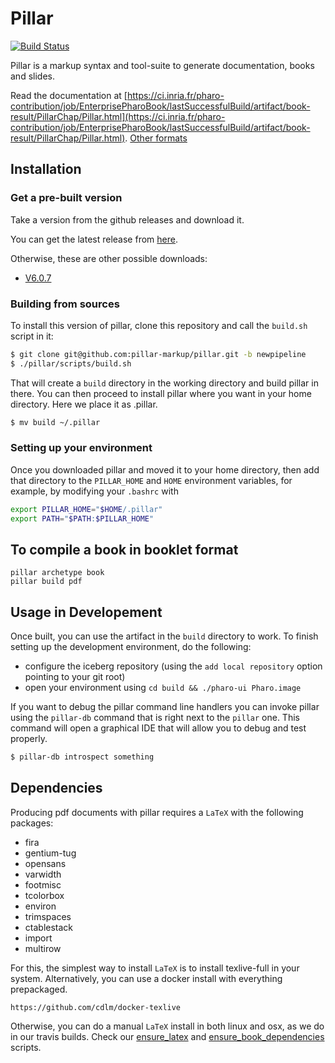 # Pillar

[![Build Status](https://travis-ci.org/pillar-markup/pillar.svg?branch=stable)](https://travis-ci.org/pillar-markup/pillar)

Pillar is a markup syntax and tool-suite to generate documentation, books and slides.

Read the documentation at [https://ci.inria.fr/pharo-contribution/job/EnterprisePharoBook/lastSuccessfulBuild/artifact/book-result/PillarChap/Pillar.html](https://ci.inria.fr/pharo-contribution/job/EnterprisePharoBook/lastSuccessfulBuild/artifact/book-result/PillarChap/Pillar.html).
[Other formats](https://ci.inria.fr/pharo-contribution/job/EnterprisePharoBook/lastSuccessfulBuild/artifactbook-result/PillarChap/)

## Installation

### Get a pre-built version

Take a version from the github releases and download it.

You can get the latest release from [here](https://github.com/pillar-markup/pillar/releases).

Otherwise, these are other possible downloads:
- [V6.0.7](https://github.com/pillar-markup/pillar/archive/v6.0.7.zip)

### Building from sources

To install this version of pillar, clone this repository and call the `build.sh` script in it:

```bash
$ git clone git@github.com:pillar-markup/pillar.git -b newpipeline
$ ./pillar/scripts/build.sh
```

That will create a `build` directory in the working directory and build pillar in there. You can then proceed to install pillar where you want in your home directory.
Here we place it as .pillar. 

```bash
$ mv build ~/.pillar
```
### Setting up your environment

Once you downloaded pillar and moved it to your home directory, 
then add that directory to the `PILLAR_HOME` and `HOME` environment variables, for example, by modifying your `.bashrc` with

```bash
export PILLAR_HOME="$HOME/.pillar"
export PATH="$PATH:$PILLAR_HOME"
```

## To compile a book in booklet format

```
pillar archetype book
pillar build pdf
```

## Usage in Developement

Once built, you can use the artifact in the `build` directory to work. To finish setting up the development environment, do the following:
- configure the iceberg repository (using the `add local repository` option pointing to your git root)
- open your environment using `cd build && ./pharo-ui Pharo.image`

If you want to debug the pillar command line handlers you can invoke pillar using the `pillar-db` command that is right next to the `pillar` one. This command will open a graphical IDE that will allow you to debug and test properly.

```bash
$ pillar-db introspect something
```

## Dependencies

Producing pdf documents with pillar requires a `LaTeX` with the following packages:

- fira
- gentium-tug
- opensans
- varwidth
- footmisc
- tcolorbox
- environ
- trimspaces
- ctablestack
- import
- multirow

For this, the simplest way to install `LaTeX` is to install texlive-full in your system. Alternatively, you can use a docker install with everything prepackaged. 

```
https://github.com/cdlm/docker-texlive
```

Otherwise, you can do a manual `LaTeX` install in both linux and osx, as we do in our travis builds. Check our [ensure_latex](scripts/travis/ensure_latex.sh) and [ensure_book_dependencies](scripts/travis/ensure_book_dependencies.sh) scripts.
